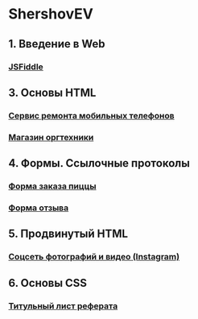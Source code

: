 # ShershovEV
## 1. Введение в Web
### [JSFiddle](https://jsfiddle.net/Eugene_Shershov/wr02j65b/8/)
## 3. Основы HTML
### [Сервис ремонта мобильных телефонов](https://github.com/AdukarIT/ShershovEV/tree/master/HW/Mobile)
### [Магазин оргтехники](https://github.com/AdukarIT/ShershovEV/tree/master/HW/Orgtech)
## 4. Формы. Ссылочные протоколы
### [Форма заказа пиццы](https://github.com/AdukarIT/ShershovEV/tree/master/HW/Forms/index.html)
### [Форма отзыва](https://github.com/AdukarIT/ShershovEV/tree/master/HW/Forms/review.html)
## 5. Продвинутый HTML
### [Соцсеть фотографий и видео (Instagram)](https://github.com/AdukarIT/ShershovEV/tree/master/HW/Social)
## 6. Основы CSS
### [Титульный лист реферата](https://jsfiddle.net/Eugene_Shershov/nxjf9kw5/50/)
